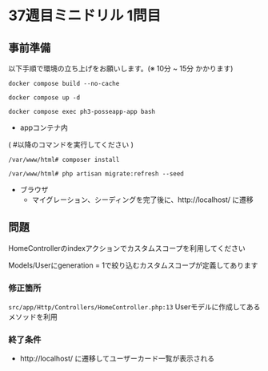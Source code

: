 # 37週目ミニドリル 1問目

## 事前準備

以下手順で環境の立ち上げをお願いします。(※ 10分 ~ 15分 かかります)

`docker compose build --no-cache`

`docker compose up -d`

`docker compose exec ph3-posseapp-app bash`

- appコンテナ内

( #以降のコマンドを実行してください )

`/var/www/html# composer install`

`/var/www/html# php artisan migrate:refresh --seed`

- ブラウザ
  - マイグレーション、シーディングを完了後に、http://localhost/ に遷移

## 問題

HomeControllerのindexアクションでカスタムスコープを利用してください

Models/Userにgeneration = 1で絞り込むカスタムスコープが定義してあります

### 修正箇所

`src/app/Http/Controllers/HomeController.php:13` Userモデルに作成してあるメソッドを利用

### 終了条件

- http://localhost/ に遷移してユーザーカード一覧が表示される
